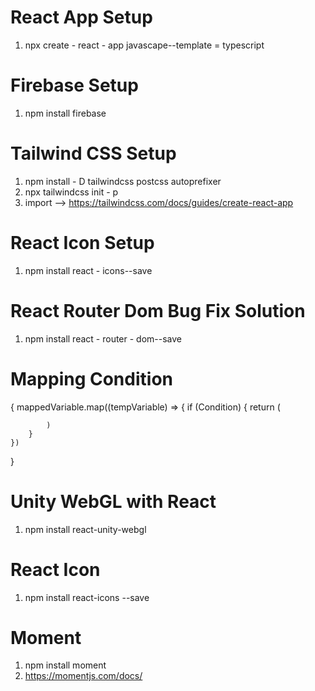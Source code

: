# React App Setup
1. npx create - react - app javascape--template = typescript 

# Firebase Setup
1. npm install firebase

# Tailwind CSS Setup
1. npm install - D tailwindcss postcss autoprefixer
2. npx tailwindcss init - p
3. import --> https://tailwindcss.com/docs/guides/create-react-app

# React Icon Setup
1. npm install react - icons--save

# React Router Dom Bug Fix Solution
1. npm install react - router - dom--save

# Mapping Condition
{
    mappedVariable.map((tempVariable) => {
        if (Condition) {
            return (

            )
        }
    })
}

# Unity WebGL with React
1. npm install react-unity-webgl

# React Icon
1. npm install react-icons --save

# Moment
1. npm install moment
2. https://momentjs.com/docs/